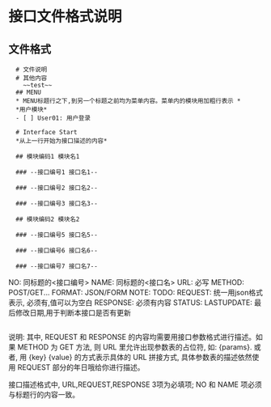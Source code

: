 
# 接口文件格式说明

## 文件格式

```
  # 文件说明
  # 其他内容
	~~test~~
  ## MENU 
  * MENU标题行之下,到另一个标题之前均为菜单内容。菜单内的模块用加粗行表示 *
  *用户模块*
  - [ ] User01: 用户登录
	
  # Interface Start 
  *从上一行开始为接口描述的内容*

  ## 模块编码1 模块名1

  ### --接口编号1 接口名1--
  
  ### --接口编号2 接口名2--
  
  ### --接口编号3 接口名3--

  ## 模块编码2 模块名2

  ### --接口编号5 接口名5--
  
  ### --接口编号6 接口名6--
  
  ### --接口编号7 接口名7--
  ```
  NO: 同标题的<接口编号>
  NAME: 同标题的<接口名>
  URL: 必写
  METHOD: POST/GET...
  FORMAT: JSON/FORM
  NOTE:
  TODO:
  REQUEST: 统一用json格式表示, 必须有,值可以为空白
  RESPONSE: 必须有内容
  STATUS:
  LASTUPDATE: 最后修改日期,用于判断本接口是否有更新
  ```
  
```

说明:
其中, REQUEST 和 RESPONSE 的内容均需要用接口参数格式进行描述。如果 METHOD 为 GET 方法, 则 URL 里允许出现参数表的占位符, 如: {params}. 或者, 用 {key} {value} 的方式表示具体的 URL 拼接方式, 具体参数表的描述依然使用 REQUEST 部分的年日哦给你进行描述。

接口描述格式中, URL,REQUEST,RESPONSE 3项为必填项; NO 和 NAME 项必须与标题行的内容一致。
